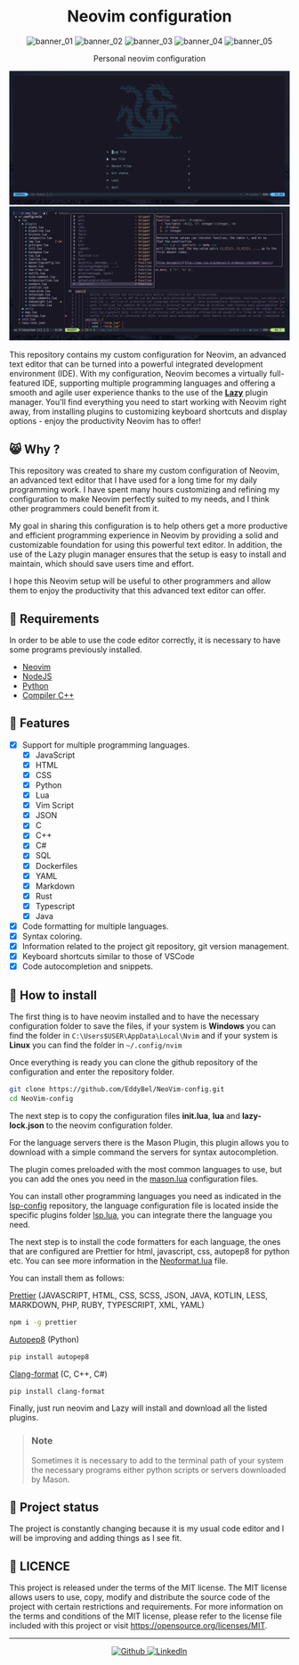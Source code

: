 <h1 align="center" >Neovim configuration</h1>

<p align="center">
 <img alt="banner_01" src="https://img.shields.io/github/last-commit/EddyBel/NeoVim-config?color=%23AED6F1&style=for-the-badge" />
 <img alt="banner_02" src="https://img.shields.io/github/license/EddyBel/NeoVim-config?color=%23EAECEE&style=for-the-badge" />
 <img alt="banner_03" src="https://img.shields.io/github/languages/top/EddyBel/NeoVim-config?color=%23F9E79F&style=for-the-badge" />
 <img alt="banner_04" src="https://img.shields.io/github/languages/count/EddyBel/NeoVim-config?color=%23ABEBC6&style=for-the-badge" />
 <img alt="banner_05" src="https://img.shields.io/github/languages/code-size/EddyBel/NeoVim-config?color=%23F1948A&style=for-the-badge" />
</p>

<p align="center" >Personal neovim configuration</p>

![Preview Proyect](./assets/capture_3.png)
![Preview proyect2](./assets/capture_4.png)

This repository contains my custom configuration for Neovim, an advanced text editor that can be turned into a powerful integrated development environment (IDE). With my configuration, Neovim becomes a virtually full-featured IDE, supporting multiple programming languages and offering a smooth and agile user experience thanks to the use of the **[Lazy](https://github.com/folke/lazy.nvim)** plugin manager. You'll find everything you need to start working with Neovim right away, from installing plugins to customizing keyboard shortcuts and display options - enjoy the productivity Neovim has to offer!

## 😸 Why ?

This repository was created to share my custom configuration of Neovim, an advanced text editor that I have used for a long time for my daily programming work. I have spent many hours customizing and refining my configuration to make Neovim perfectly suited to my needs, and I think other programmers could benefit from it.

My goal in sharing this configuration is to help others get a more productive and efficient programming experience in Neovim by providing a solid and customizable foundation for using this powerful text editor. In addition, the use of the Lazy plugin manager ensures that the setup is easy to install and maintain, which should save users time and effort.

I hope this Neovim setup will be useful to other programmers and allow them to enjoy the productivity that this advanced text editor can offer.

## 🔨 Requirements

In order to be able to use the code editor correctly, it is necessary to have some programs previously installed.

- [Neovim](https://github.com/neovim/neovim)
- [NodeJS](https://nodejs.org/en/)
- [Python](https://www.python.org/)
- [Compiler C++](./docs/Instalar%20compilador%20de%20C%2B%2B.md)

## 🦉 Features

- [x] Support for multiple programming languages.
  - [x] JavaScript
  - [x] HTML
  - [x] CSS
  - [x] Python
  - [x] Lua
  - [x] Vim Script
  - [x] JSON
  - [x] C
  - [x] C++
  - [x] C#
  - [x] SQL
  - [x] Dockerfiles
  - [x] YAML
  - [x] Markdown
  - [x] Rust
  - [x] Typescript
  - [x] Java
- [x] Code formatting for multiple languages.
- [x] Syntax coloring.
- [x] Information related to the project git repository, git version management.
- [x] Keyboard shortcuts similar to those of VSCode
- [x] Code autocompletion and snippets.

## 🧪 How to install

The first thing is to have neovim installed and to have the necessary configuration folder to save the files, if your system is **Windows** you can find the folder in `C:\Users$USER\AppData\Local\Nvim` and if your system is **Linux** you can find the folder in `~/.config/nvim `

Once everything is ready you can clone the github repository of the configuration and enter the repository folder.

```bash
git clone https://github.com/EddyBel/NeoVim-config.git
cd NeoVim-config
```

The next step is to copy the configuration files **init.lua**, **lua** and **lazy-lock.json** to the neovim configuration folder.

For the language servers there is the Mason Plugin, this plugin allows you to download with a simple command the servers for syntax autocompletion.

The plugin comes preloaded with the most common languages to use, but you can add the ones you need in the [mason.lua](./lua/plugins/mason.lua) configuration files.

You can install other programming languages you need as indicated in the [lsp-config](https://github.com/neovim/nvim-lspconfig) repository, the language configuration file is located inside the specific plugins folder [lsp.lua](./lua/plugins/lsp.lua), you can integrate there the language you need.

The next step is to install the code formatters for each language, the ones that are configured are Prettier for html, javascript, css, autopep8 for python etc. You can see more information in the [Neoformat.lua](./lua/plugins/neoformat.lua) file.

You can install them as follows:

[Prettier](https://prettier.io/docs/en/install.html) (JAVASCRIPT, HTML, CSS, SCSS, JSON, JAVA, KOTLIN, LESS, MARKDOWN, PHP, RUBY, TYPESCRIPT, XML, YAML)

```bash
npm i -g prettier
```

[Autopep8](https://pypi.org/project/autopep8/) (Python)

```bash
pip install autopep8
```

[Clang-format](https://pypi.org/project/clang-format/#description) (C, C++, C#)

```bash
pip install clang-format
```

Finally, just run neovim and Lazy will install and download all the listed plugins.

> ### Note
>
> Sometimes it is necessary to add to the terminal path of your system the necessary programs either python scripts or servers downloaded by Mason.

## 🎢 Project status

The project is constantly changing because it is my usual code editor and I will be improving and adding things as I see fit.

## 📑 LICENCE

This project is released under the terms of the MIT license. The MIT license allows users to use, copy, modify and distribute the source code of the project with certain restrictions and requirements. For more information on the terms and conditions of the MIT license, please refer to the license file included with this project or visit https://opensource.org/licenses/MIT.

---

<p align="center">
  <a href="https://github.com/EddyBel" target="_blank">
    <img alt="Github" src="https://img.shields.io/badge/GitHub-%2312100E.svg?&style=for-the-badge&logo=Github&logoColor=white" />
  </a> 
  <a href="https://www.linkedin.com/in/eduardo-rangel-eddybel/" target="_blank">
    <img alt="LinkedIn" src="https://img.shields.io/badge/linkedin-%230077B5.svg?&style=for-the-badge&logo=linkedin&logoColor=white" />
  </a> 
</p>
